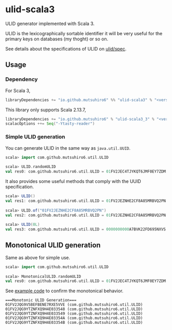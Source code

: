 # ulid-scala3

ULID generator implemented with Scala 3.

ULID is the lexicographically sortable identifier it will be very useful for the primary keys on databases (my thoght) or so on.

See details about the specifications of ULID on [ulid/spec](https://github.com/ulid/spec).

## Usage

### Dependency

For Scala 3,

```scala
libraryDependencies += "io.github.mutsuhiro6" %% "ulid-scala3" % "<version>"
```

This library only supports Scala 2.13.7,

```scala
libraryDependencies += "io.github.mutsuhiro6" % "ulid-scala3_3" % "<version>"
scalacOptions ++= Seq("-Ytasty-reader")
```

### Simple ULID generation

You can generate ULID in the same way as `java.util.UUID`.

```scala
scala> import com.github.mutsuhiro6.util.ULID
                                                                                                                     
scala> ULID.randomULID
val res0: com.github.mutsuhiro6.util.ULID = 01FV2JEC4TJYKQT6JMF0EY7ZDM
```

It also provides some useful methods that comply with the UUID specification.

```scala
scala> ULID()
val res1: com.github.mutsuhiro6.util.ULID = 01FV2JEZNHE2CF8A85MRBVQ2PN
                                                                                                                     
scala> ULID.of("01FV2JEZNHE2CF8A85MRBVQ2PN")
val res2: com.github.mutsuhiro6.util.ULID = 01FV2JEZNHE2CF8A85MRBVQ2PN
                                                                                                                     
scala> ULID(0L)
val res3: com.github.mutsuhiro6.util.ULID = 0000000000A7BVK22FD695NXVS
```

## Monotonical ULID generation

Same as above for simple use.

```scala
scala> import com.github.mutsuhiro6.util.ULID
                                                                                                                     
scala> MonotonicalULID.randomULID
val res0: com.github.mutsuhiro6.util.ULID = 01FV2JEC4TJYKQT6JMF0EY7ZDM
```

See [example code](example/scala_3/src/main/scala/ULIDExample.scala) to confirm the monotonical behavior.

```
===Monotonic ULID Generation===
01FV2JQG9V5BEFBENE7RXE5VVE (com.github.mutsuhiro6.util.ULID)
01FV2JQG9YTZNFXQ9H4E033548 (com.github.mutsuhiro6.util.ULID)
01FV2JQG9YTZNFXQ9H4E033549 (com.github.mutsuhiro6.util.ULID)
01FV2JQG9YTZNFXQ9H4E03354A (com.github.mutsuhiro6.util.ULID)
01FV2JQG9YTZNFXQ9H4E03354B (com.github.mutsuhiro6.util.ULID)
```
